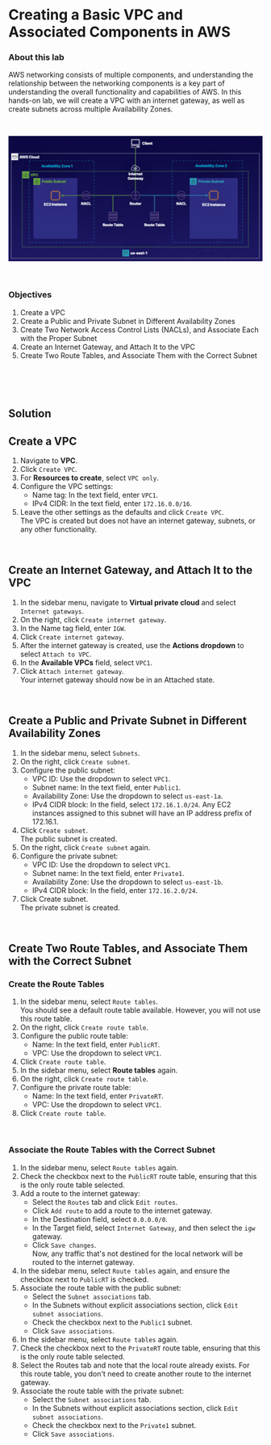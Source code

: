 # Creating a Basic VPC and Associated Components in AWS

### About this lab
AWS networking consists of multiple components, and understanding the relationship between the networking components is a key part of understanding the overall functionality and capabilities of AWS. In this hands-on lab, we will create a VPC with an internet gateway, as well as create subnets across multiple Availability Zones.

<br>

![](../img/7.1.LabDiagram.png)

<br>

### Objectives
1. Create a VPC
2. Create a Public and Private Subnet in Different Availability Zones
3. Create Two Network Access Control Lists (NACLs), and Associate Each with the Proper Subnet
4. Create an Internet Gateway, and Attach It to the VPC
5. Create Two Route Tables, and Associate Them with the Correct Subnet

<br><br><br>

## Solution
## **Create a VPC**
1. Navigate to **VPC**.
2. Click `Create VPC`.
3. For **Resources to create**, select `VPC only`.
4. Configure the VPC settings:
    - Name tag: In the text field, enter `VPC1`.
    - IPv4 CIDR: In the text field, enter `172.16.0.0/16`.
5. Leave the other settings as the defaults and click `Create VPC`.<br>
The VPC is created but does not have an internet gateway, subnets, or any other functionality.

<br>


## **Create an Internet Gateway, and Attach It to the VPC**
1. In the sidebar menu, navigate to **Virtual private cloud** and select `Internet gateways`.
2. On the right, click `Create internet gateway`.
3. In the Name tag field, enter `IGW`.
4. Click `Create internet gateway`.
5. After the internet gateway is created, use the **Actions dropdown** to select `Attach to VPC`.
6. In the **Available VPCs** field, select `VPC1`.
7. Click `Attach internet gateway`.<br>Your internet gateway should now be in an Attached state.

<br>

## **Create a Public and Private Subnet in Different Availability Zones**
1. In the sidebar menu, select `Subnets`.
2. On the right, click `Create subnet`.
3. Configure the public subnet:
    - VPC ID: Use the dropdown to select `VPC1`.
    - Subnet name: In the text field, enter `Public1`.
    - Availability Zone: Use the dropdown to select `us-east-1a`.
    - IPv4 CIDR block: In the field, select `172.16.1.0/24`. Any EC2 instances assigned to this subnet will have an IP address prefix of 172.16.1.
4. Click `Create subnet`.<br>The public subnet is created.
5. On the right, click `Create subnet` again.
6. Configure the private subnet:
    - VPC ID: Use the dropdown to select `VPC1`.
    - Subnet name: In the text field, enter `Private1`.
    - Availability Zone: Use the dropdown to select `us-east-1b`.
    - IPv4 CIDR block: In the field, enter `172.16.2.0/24`.
7. Click Create subnet.<br>The private subnet is created.

<br>

## **Create Two Route Tables, and Associate Them with the Correct Subnet**
### Create the Route Tables
1. In the sidebar menu, select `Route tables`.<br>You should see a default route table available. However, you will not use this route table.
2. On the right, click `Create route table`.
3. Configure the public route table:
    - Name: In the text field, enter `PublicRT`.
    - VPC: Use the dropdown to select `VPC1`.
4. Click `Create route table`.
5. In the sidebar menu, select **Route tables** again.
6. On the right, click `Create route table`.
7. Configure the private route table:
    - Name: In the text field, enter `PrivateRT`.
    - VPC: Use the dropdown to select `VPC1`.
8. Click `Create route table`.

<br>

### Associate the Route Tables with the Correct Subnet
1. In the sidebar menu, select `Route tables` again.
2. Check the checkbox next to the `PublicRT` route table, ensuring that this is the only route table selected.
3. Add a route to the internet gateway:
    - Select the `Routes` tab and click `Edit routes`.
    - Click `Add route` to add a route to the internet gateway.
    - In the Destination field, select `0.0.0.0/0`.
    - In the Target field, select `Internet Gateway`, and then select the `igw` gateway.
    - Click `Save changes`.<br>Now, any traffic that's not destined for the local network will be routed to the internet gateway.
4. In the sidebar menu, select `Route tables` again, and ensure the checkbox next to `PublicRT` is checked.
5. Associate the route table with the public subnet:
    - Select the `Subnet associations` tab.
    - In the Subnets without explicit associations section, click `Edit subnet associations`.
    - Check the checkbox next to the `Public1` subnet.
    - Click `Save associations`.
6. In the sidebar menu, select `Route tables` again.
7. Check the checkbox next to the `PrivateRT` route table, ensuring that this is the only route table selected.
8. Select the Routes tab and note that the local route already exists. For this route table, you don't need to create another route to the internet gateway.
9. Associate the route table with the private subnet:
    - Select the `Subnet associations` tab.
    - In the Subnets without explicit associations section, click `Edit subnet associations`.
    - Check the checkbox next to the `Private1` subnet.
    - Click `Save associations`.

<br>
